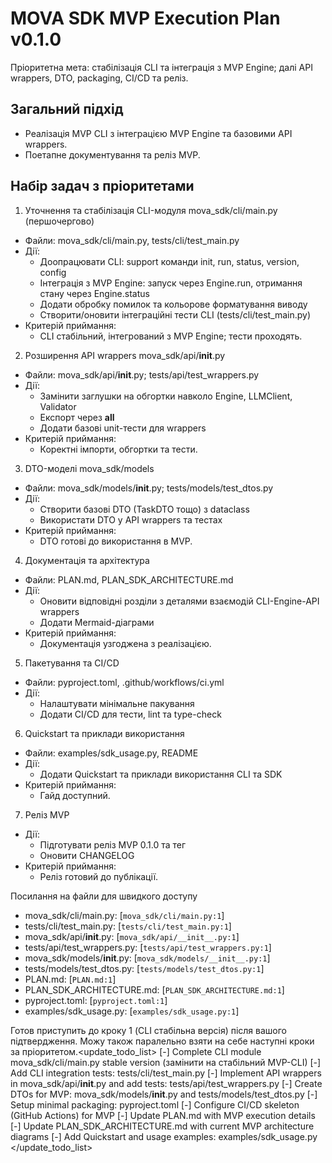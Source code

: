 # MOVA SDK MVP Execution Plan v0.1.0

Пріоритетна мета: стабілізація CLI та інтеграція з MVP Engine; далі API wrappers, DTO, packaging, CI/CD та реліз.

## Загальний підхід
- Реалізація MVP CLI з інтеграцією MVP Engine та базовими API wrappers.
- Поетапне документування та реліз MVP.

## Набір задач з пріоритетами

1) Уточнення та стабілізація CLI-модуля mova_sdk/cli/main.py (першочергово)
- Файли: mova_sdk/cli/main.py, tests/cli/test_main.py
- Дії:
  - Доопрацювати CLI: support команди init, run, status, version, config
  - Інтеграція з MVP Engine: запуск через Engine.run, отримання стану через Engine.status
  - Додати обробку помилок та кольорове форматування виводу
  - Створити/оновити інтеграційні тести CLI (tests/cli/test_main.py)
- Критерій приймання:
  - CLI стабільний, інтегрований з MVP Engine; тести проходять.

2) Розширення API wrappers mova_sdk/api/__init__.py
- Файли: mova_sdk/api/__init__.py; tests/api/test_wrappers.py
- Дії:
  - Замінити заглушки на обгортки навколо Engine, LLMClient, Validator
  - Експорт через __all__
  - Додати базові unit-тести для wrappers
- Критерій приймання:
  - Коректні імпорти, обгортки та тести.

3) DTO-моделі mova_sdk/models
- Файли: mova_sdk/models/__init__.py; tests/models/test_dtos.py
- Дії:
  - Створити базові DTO (TaskDTO тощо) з dataclass
  - Використати DTO у API wrappers та тестах
- Критерій приймання:
  - DTO готові до використання в MVP.

4) Документація та архітектура
- Файли: PLAN.md, PLAN_SDK_ARCHITECTURE.md
- Дії:
  - Оновити відповідні розділи з деталями взаємодій CLI-Engine-API wrappers
  - Додати Mermaid-діаграми
- Критерій приймання:
  - Документація узгоджена з реалізацією.

5) Пакетування та CI/CD
- Файли: pyproject.toml, .github/workflows/ci.yml
- Дії:
  - Налаштувати мінімальне пакування
  - Додати CI/CD для тести, lint та type-check

6) Quickstart та приклади використання
- Файли: examples/sdk_usage.py, README
- Дії:
  - Додати Quickstart та приклади використання CLI та SDK
- Критерій приймання:
  - Гайд доступний.

7) Реліз MVP
- Дії:
  - Підготувати реліз MVP 0.1.0 та тег
  - Оновити CHANGELOG
- Критерій приймання:
  - Реліз готовий до публікації.

Посилання на файли для швидкого доступу
- mova_sdk/cli/main.py: [`mova_sdk/cli/main.py:1`]
- tests/cli/test_main.py: [`tests/cli/test_main.py:1`]
- mova_sdk/api/__init__.py: [`mova_sdk/api/__init__.py:1`]
- tests/api/test_wrappers.py: [`tests/api/test_wrappers.py:1`]
- mova_sdk/models/__init__.py: [`mova_sdk/models/__init__.py:1`]
- tests/models/test_dtos.py: [`tests/models/test_dtos.py:1`]
- PLAN.md: [`PLAN.md:1`]
- PLAN_SDK_ARCHITECTURE.md: [`PLAN_SDK_ARCHITECTURE.md:1`]
- pyproject.toml: [`pyproject.toml:1`]
- examples/sdk_usage.py: [`examples/sdk_usage.py:1`]

Готов приступить до кроку 1 (CLI стабільна версія) після вашого підтвердження. Можу також паралельно взяти на себе наступні кроки за пріоритетом.<update_todo_list>
<todos>
[-] Complete CLI module mova_sdk/cli/main.py stable version (замінити на стабільний MVP-CLI)
[-] Add CLI integration tests: tests/cli/test_main.py
[-] Implement API wrappers in mova_sdk/api/__init__.py and add tests: tests/api/test_wrappers.py
[-] Create DTOs for MVP: mova_sdk/models/__init__.py and tests/models/test_dtos.py
[-] Setup minimal packaging: pyproject.toml
[-] Configure CI/CD skeleton (GitHub Actions) for MVP
[-] Update PLAN.md with MVP execution details
[-] Update PLAN_SDK_ARCHITECTURE.md with current MVP architecture diagrams
[-] Add Quickstart and usage examples: examples/sdk_usage.py
</todos>
</update_todo_list>